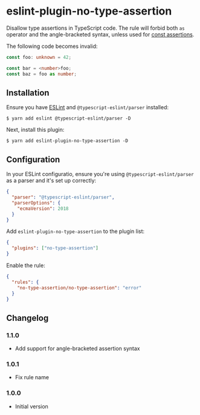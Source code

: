 # eslint-plugin-no-type-assertion

Disallow type assertions in TypeScript code. The rule will forbid both `as` operator and the angle-bracketed syntax, unless used for [const assertions](https://www.typescriptlang.org/docs/handbook/release-notes/typescript-3-4.html#const-assertions).

The following code becomes invalid:

```typescript
const foo: unknown = 42;

const bar = <number>foo;
const baz = foo as number;
```

## Installation

Ensure you have [ESLint](http://eslint.org) and `@typescript-eslint/parser` installed:

```
$ yarn add eslint @typescript-eslint/parser -D
```

Next, install this plugin:

```
$ yarn add eslint-plugin-no-type-assertion -D
```

## Configuration

In your ESLint configuratio, ensure you're using `@typescript-eslint/parser` as a parser and it's set up correctly:

```json
{
  "parser": "@typescript-eslint/parser",
  "parserOptions": {
    "ecmaVersion": 2018
  }
}
```

Add `eslint-plugin-no-type-assertion` to the plugin list:

```json
{
  "plugins": ["no-type-assertion"]
}
```

Enable the rule:

```json
{
  "rules": {
    "no-type-assertion/no-type-assertion": "error"
  }
}
```

## Changelog

### 1.1.0

- Add support for angle-bracketed assertion syntax

### 1.0.1

- Fix rule name

### 1.0.0

- Initial version
